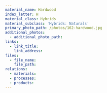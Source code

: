 ```yaml
---
material_name: Hardwood
index_letter: H
material_class: Hybrids
material_subclass: 'Hybrids: Naturals'
primary_photo_path: /photos/162-hardwood.jpg
additional_photos:
  - additional_photo_path:
links:
  - link_title:
    link_address:
files:
  - file_name:
    file_path:
relations:
  - materials:
  - processes:
  - products:
---
```



